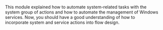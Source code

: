 This module explained how to automate system-related tasks with the system group of actions and how to automate the management of Windows services. Now, you should have a good understanding of how to incorporate system and service actions into flow design.
